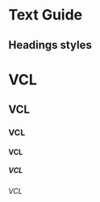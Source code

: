 # Text Guide

## Headings styles

<h1>VCL</h1>
<h2>VCL</h2>
<h3>VCL</h3>
<h4>VCL</h4>
<h5>VCL</h5>
<h6>VCL</h6>
